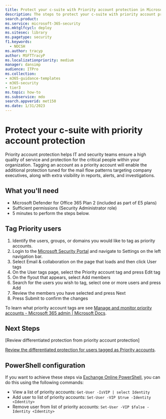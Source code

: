 ```yaml
---
title: Protect your c-suite with Priority account protection in Microsoft Defender for Office 365 Plan 2
description: The steps to protect your c-suite with priority account protection. Tagging an account as a Priority account will enable the additional protection tuned for the mail flow patterns targeting company executives, along with extra visibility in reports, alerts, and investigations.
search.product:
ms.service: microsoft-365-security
ms.mktglfcycl: deploy
ms.sitesec: library
ms.pagetype: security
f1.keywords: 
  - NOCSH
ms.author: tracyp
author: MSFTTracyP
ms.localizationpriority: medium
manager: dansimp
audience: ITPro
ms.collection: 
- m365-guidance-templates
- m365-security
- tier3
ms.topic: how-to
ms.subservice: mdo
search.appverid: met150
ms.date: 1/31/2023
---
```


# Protect your c-suite with priority account protection

Priority account protection helps IT and security teams ensure a high quality of service and protection for the critical people within your organization. Tagging an account as a priority account will enable the additional protection tuned for the mail flow patterns targeting company executives, along with extra visibility in reports, alerts, and investigations.

## What you'll need

- Microsoft Defender for Office 365 Plan 2 (included as part of E5 plans)
- Sufficient permissions (Security Administrator role)
- 5 minutes to perform the steps below.

## Tag Priority users

1. Identify the users, groups, or domains you would like to tag as priority accounts.
1. Login to the [Microsoft Security Portal](https://security.microsoft.com/) and navigate to Settings on the left navigation bar.
1. Select Email & collaboration on the page that loads and then click User tags
1. On the User tags page, select the Priority account tag and press Edit tag
1. On the flyout that appears, select Add members
1. Search for the users you wish to tag, select one or more users and press Add
1. Review the members you have selected and press Next
1. Press Submit to confirm the changes

To learn what priority account tags are see [Manage and monitor priority accounts - Microsoft 365 admin | Microsoft Docs](../../../admin/setup/priority-accounts.md).

## Next Steps

[Review differentiated protection from priority account protection]

[Review the differentiated protection for users tagged as Priority accounts](../priority-accounts-turn-on-priority-account-protection.md#review-differentiated-protection-from-priority-account-protection).

## PowerShell configuration

If you want to achieve these steps via [Exchange Online PowerShell](/powershell/exchange/connect-to-exchange-online-powershell), you can do this using the following commands:

- View a list of priority accounts: `Get-User -IsVIP | select Identity`
- Add user to list of priority accounts: `Set-User -VIP $true -Identity <Identity>`
- Remove user from list of priority accounts: `Set-User -VIP $false -Identity <Identity>`
